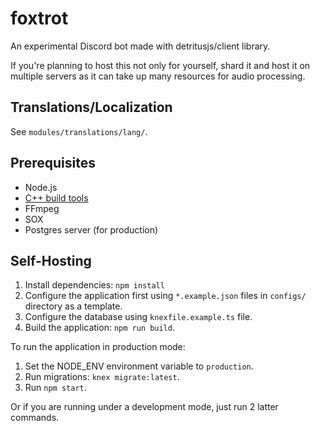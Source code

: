 # foxtrot
An experimental Discord bot made with detritusjs/client library.

If you're planning to host this not only for yourself, shard it and host it on
multiple servers as it can take up many resources for audio processing.

## Translations/Localization
See `modules/translations/lang/`.

## Prerequisites
- Node.js
- [C++ build tools](https://github.com/nodejs/node-gyp#installation)
- FFmpeg
- SOX
- Postgres server (for production)

## Self-Hosting
1. Install dependencies: `npm install`
2. Configure the application first using `*.example.json` files in `configs/`
directory as a template.
3. Configure the database using `knexfile.example.ts` file.
4. Build the application: `npm run build`.

To run the application in production mode:
1. Set the NODE_ENV environment variable to `production`.
2. Run migrations: `knex migrate:latest`.
3. Run `npm start`.

Or if you are running under a development mode, just run 2 latter commands.